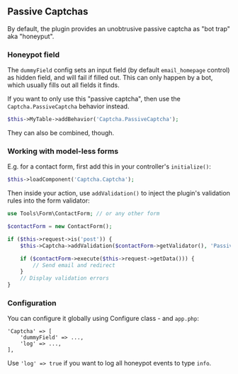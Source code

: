 ## Passive Captchas

By default, the plugin provides an unobtrusive passive captcha as "bot trap" aka "honeyput".

### Honeypot field
The `dummyField` config sets an input field (by default `email_homepage` control) as hidden field, and will fail if filled out.
This can only happen by a bot, which usually fills out all fields it finds.

If you want to only use this "passive captcha", then use the `Captcha.PassiveCaptcha` behavior instead.

```php
$this->MyTable->addBehavior('Captcha.PassiveCaptcha');
```

They can also be combined, though.

### Working with model-less forms
E.g. for a contact form, first add this in your controller's `initialize()`:
```php
$this->loadComponent('Captcha.Captcha');
```

Then inside your action, use `addValidation()` to inject the plugin's validation rules into the form validator:
```php
use Tools\Form\ContactForm; // or any other form

$contactForm = new ContactForm();

if ($this->request->is('post')) {
    $this->Captcha->addValidation($contactForm->getValidator(), 'Passive');

    if ($contactForm->execute($this->request->getData())) {
        // Send email and redirect
    }
    // Display validation errors
}
```

### Configuration

You can configure it globally using Configure class - and `app.php`:
```
'Captcha' => [
    'dummyField' => ...,
    'log' => ...,
],
```

Use `'log' => true` if you want to log all honeypot events to type `info`.
